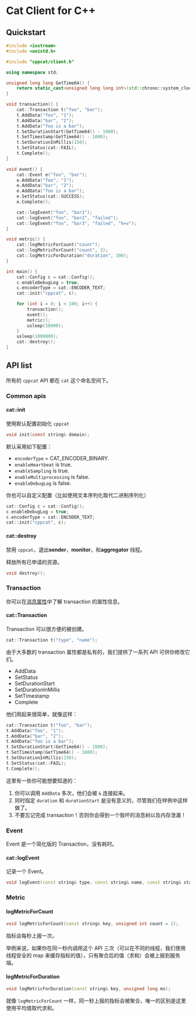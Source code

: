 # Cat Client for C++

## Quickstart

```cpp
#include <iostream>
#include <unistd.h>

#include "cppcat/client.h"

using namespace std;

unsigned long long GetTime64() {
    return static_cast<unsigned long long int>(std::chrono::system_clock::now().time_since_epoch().count() / 1000);
}

void transaction() {
    cat::Transaction t("foo", "bar");
    t.AddData("foo", "1");
    t.AddData("bar", "2");
    t.AddData("foo is a bar");
    t.SetDurationStart(GetTime64() - 1000);
    t.SetTimestamp(GetTime64() - 1000);
    t.SetDurationInMillis(150);
    t.SetStatus(cat::FAIL);
    t.Complete();
}

void event() {
    cat::Event e("foo", "bar");
    e.AddData("foo", "1");
    e.AddData("bar", "2");
    e.AddData("foo is a bar");
    e.SetStatus(cat::SUCCESS);
    e.Complete();

    cat::logEvent("foo", "bar1");
    cat::logEvent("foo", "bar2", "failed");
    cat::logEvent("foo", "bar3", "failed", "k=v");
}

void metric() {
    cat::logMetricForCount("count");
    cat::logMetricForCount("count", 3);
    cat::logMetricForDuration("duration", 100);
}

int main() {
    cat::Config c = cat::Config();
    c.enableDebugLog = true;
    c.encoderType = cat::ENCODER_TEXT;
    cat::init("cppcat", c);

    for (int i = 0; i < 100; i++) {
        transaction();
        event();
        metric();
        usleep(10000);
    }
    usleep(1000000);
    cat::destroy();
}
```

## API list

所有的 `cppcat` API 都在 `cat` 这个命名空间下。

### Common apis

#### cat::init

使用默认配置初始化 `cppcat`

```c
void init(const string& domain);
```

默认采用如下配置：

* `encoderType` = CAT_ENCODER_BINARY.
* `enableHeartbeat` is true.
* `enableSampling` is true.
* `enableMultiprocessing` is false.
* `enableDebugLog` is false.

你也可以自定义配置（比如使用文本序列化取代二进制序列化）

```cpp
cat::Config c = cat::Config();
c.enableDebugLog = true;
c.encoderType = cat::ENCODER_TEXT;
cat::init("cppcat", c);
```

#### cat::destroy

禁用 `cppcat`，退出**sender**，**monitor**，和**aggregator** 线程。

释放所有已申请的资源。

```cpp
void destroy();
```

### Transaction

你可以在[消息属性](../../_/zh-CN.md#消息属性)中了解 transaction 的属性信息。

#### cat::Transaction

Transaction 可以很方便的被创建。

```cpp
cat::Transaction t("type", "name");
```

由于大多数的 transaction 属性都是私有的，我们提供了一系列 API 可供你修改它们。

* AddData
* SetStatus
* SetDurationStart
* SetDurationInMillis
* SetTimestamp
* Complete

他们用起来很简单，就像这样：

```cpp
cat::Transaction t("foo", "bar");
t.AddData("foo", "1");
t.AddData("bar", "2");
t.AddData("foo is a bar");
t.SetDurationStart(GetTime64() - 1000);
t.SetTimestamp(GetTime64() - 1000);
t.SetDurationInMillis(150);
t.SetStatus(cat::FAIL);
t.Complete();
```

这里有一些你可能想要知道的：

1. 你可以调用 `AddData` 多次，他们会被 `&` 连接起来。
2. 同时指定 `duration` 和 `durationStart` 是没有意义的，尽管我们在样例中这样做了。
3. 不要忘记完成 transaction！否则你会得到一个毁坏的消息树以及内存泄漏！

### Event

Event 是一个简化版的 Transaction，没有耗时。

#### cat::logEvent

记录一个 Event。

```cpp
void logEvent(const string& type, const string& name, const string& status = SUCCESS, const string& data = "");
```

### Metric

#### logMetricForCount

```cpp
void logMetricForCount(const string& key, unsigned int count = 1);
```

指标会每秒上报一次。

举例来说，如果你在同一秒内调用这个 API 三次（可以在不同的线程，我们使用线程安全的 map 来缓存指标的值），只有聚合后的值（求和）会被上报到服务端。


#### logMetricForDuration

```cpp
void logMetricForDuration(const string& key, unsigned long ms);
```

就像 `logMetricForCount` 一样，同一秒上报的指标会被聚合，唯一的区别是这里使用平均值取代求和。
